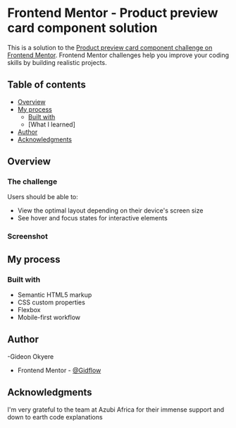 # Frontend Mentor - Product preview card component solution

This is a solution to the [Product preview card component challenge on Frontend Mentor](https://www.frontendmentor.io/challenges/product-preview-card-component-GO7UmttRfa). Frontend Mentor challenges help you improve your coding skills by building realistic projects. 

## Table of contents

- [Overview](#overview)
- [My process](#my-process)
  - [Built with](#built-with)
  - [What I learned]
- [Author](#author)
- [Acknowledgments](#acknowledgments)


## Overview

### The challenge

Users should be able to:

- View the optimal layout depending on their device's screen size
- See hover and focus states for interactive elements

### Screenshot



## My process

### Built with

- Semantic HTML5 markup
- CSS custom properties
- Flexbox
- Mobile-first workflow




## Author

-Gideon Okyere
- Frontend Mentor - [@Gidflow](https://www.frontendmentor.io/profile/Gidflow)

## Acknowledgments

I'm very grateful to the team at Azubi Africa for their immense support and down to earth code explanations


